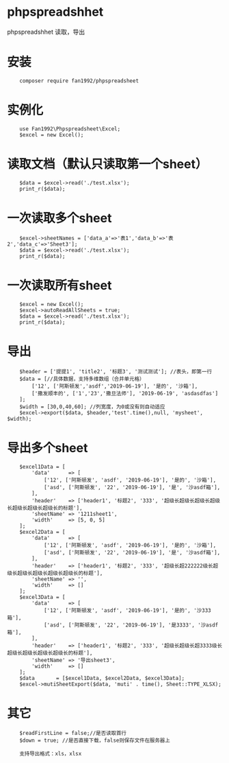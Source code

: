 # phpspreadshhet
phpspreadshhet 读取，导出

# 安装
        composer require fan1992/phpspreadsheet
# 实例化
        use Fan1992\Phpspreadsheet\Excel;
        $excel = new Excel();
        
# 读取文档（默认只读取第一个sheet）
        $data = $excel->read('./test.xlsx');
        print_r($data);
# 一次读取多个sheet
        $excel->sheetNames = ['data_a'=>'表1','data_b'=>'表2','data_c'=>'Sheet3'];
        $data = $excel->read('./test.xlsx');
        print_r($data);
# 一次读取所有sheet
        $excel = new Excel();
        $excel->autoReadAllSheets = true;
        $data = $excel->read('./test.xlsx');
        print_r($data);
        
# 导出
        $header = ['提提1', 'title2', '标题3', '测试测试']; //表头，即第一行
        $data = [//具体数据，支持多维数组（合并单元格）
            ['12', ['阿斯顿发','asdf','2019-06-19'], '是的', '沙箱'],
            ['撒发顺丰的', ['1','23','撒旦法师'], '2019-06-19', 'asdasdfas']
        ];
        $width = [30,0,40,60]; //列宽度，为0或没有则自动适应
        $excel->export($data, $header,'test'.time(),null, 'mysheet', $width);
# 导出多个sheet
        $excel1Data = [
            'data'      => [
                ['12', ['阿斯顿发', 'asdf', '2019-06-19'], '是的', '沙箱'],
                ['asd', ['阿斯顿发', '22', '2019-06-19'], '是', '沙asdf箱'],
            ],
            'header'    => ['header1', '标题2', '333', '超级长超级长超级长超级长超级长超级长超级长的标题'],
            'sheetName' => '1211sheet1',
            'width'     => [5, 0, 5]
        ];
        $excel2Data = [
            'data'      => [
                ['12', ['阿斯顿发', 'asdf', '2019-06-19'], '是的', '沙箱'],
                ['asd', ['阿斯顿发', '22', '2019-06-19'], '是', '沙asdf箱'],
            ],
            'header'    => ['header1', '标题2', '333', '超级长超222222级长超级长超级长超级长超级长超级长的标题'],
            'sheetName' => '',
            'width'     => []
        ];
        $excel3Data = [
            'data'      => [
                ['12', ['阿斯顿发', 'asdf', '2019-06-19'], '是的', '沙333箱'],
                ['asd', ['阿斯顿发', '22', '2019-06-19'], '是3333', '沙asdf箱'],
            ],
            'header'    => ['header1', '标题2', '333', '超级长超级长超3333级长超级长超级长超级长超级长的标题'],
            'sheetName' => '导出sheet3',
            'width'     => []
        ];
        $data       = [$excel1Data, $excel2Data, $excel3Data];
        $excel->mutiSheetExport($data, 'muti' . time(), Sheet::TYPE_XLSX);
        
# 其它
        $readFirstLine = false;//是否读取首行
        $down = true; //是否直接下载，false则保存文件在服务器上
        
        支持导出格式：xls，xlsx
        
